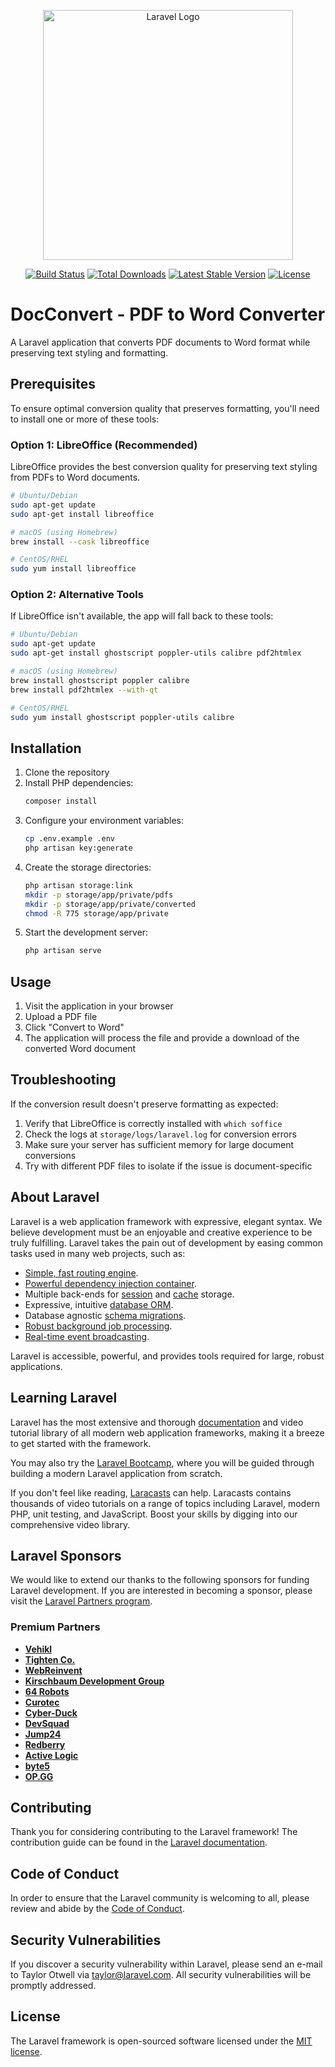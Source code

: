 <p align="center"><a href="https://laravel.com" target="_blank"><img src="https://raw.githubusercontent.com/laravel/art/master/logo-lockup/5%20SVG/2%20CMYK/1%20Full%20Color/laravel-logolockup-cmyk-red.svg" width="400" alt="Laravel Logo"></a></p>

<p align="center">
<a href="https://github.com/laravel/framework/actions"><img src="https://github.com/laravel/framework/workflows/tests/badge.svg" alt="Build Status"></a>
<a href="https://packagist.org/packages/laravel/framework"><img src="https://img.shields.io/packagist/dt/laravel/framework" alt="Total Downloads"></a>
<a href="https://packagist.org/packages/laravel/framework"><img src="https://img.shields.io/packagist/v/laravel/framework" alt="Latest Stable Version"></a>
<a href="https://packagist.org/packages/laravel/framework"><img src="https://img.shields.io/packagist/l/laravel/framework" alt="License"></a>
</p>

# DocConvert - PDF to Word Converter

A Laravel application that converts PDF documents to Word format while preserving text styling and formatting.

## Prerequisites

To ensure optimal conversion quality that preserves formatting, you'll need to install one or more of these tools:

### Option 1: LibreOffice (Recommended)

LibreOffice provides the best conversion quality for preserving text styling from PDFs to Word documents.

```bash
# Ubuntu/Debian
sudo apt-get update
sudo apt-get install libreoffice

# macOS (using Homebrew)
brew install --cask libreoffice

# CentOS/RHEL
sudo yum install libreoffice
```

### Option 2: Alternative Tools

If LibreOffice isn't available, the app will fall back to these tools:

```bash
# Ubuntu/Debian
sudo apt-get update
sudo apt-get install ghostscript poppler-utils calibre pdf2htmlex

# macOS (using Homebrew)
brew install ghostscript poppler calibre
brew install pdf2htmlex --with-qt

# CentOS/RHEL
sudo yum install ghostscript poppler-utils calibre
```

## Installation

1. Clone the repository
2. Install PHP dependencies:
   ```bash
   composer install
   ```
3. Configure your environment variables:
   ```bash
   cp .env.example .env
   php artisan key:generate
   ```
4. Create the storage directories:
   ```bash
   php artisan storage:link
   mkdir -p storage/app/private/pdfs
   mkdir -p storage/app/private/converted
   chmod -R 775 storage/app/private
   ```
5. Start the development server:
   ```bash
   php artisan serve
   ```

## Usage

1. Visit the application in your browser
2. Upload a PDF file
3. Click "Convert to Word"
4. The application will process the file and provide a download of the converted Word document

## Troubleshooting

If the conversion result doesn't preserve formatting as expected:

1. Verify that LibreOffice is correctly installed with `which soffice`
2. Check the logs at `storage/logs/laravel.log` for conversion errors
3. Make sure your server has sufficient memory for large document conversions
4. Try with different PDF files to isolate if the issue is document-specific

## About Laravel

Laravel is a web application framework with expressive, elegant syntax. We believe development must be an enjoyable and creative experience to be truly fulfilling. Laravel takes the pain out of development by easing common tasks used in many web projects, such as:

- [Simple, fast routing engine](https://laravel.com/docs/routing).
- [Powerful dependency injection container](https://laravel.com/docs/container).
- Multiple back-ends for [session](https://laravel.com/docs/session) and [cache](https://laravel.com/docs/cache) storage.
- Expressive, intuitive [database ORM](https://laravel.com/docs/eloquent).
- Database agnostic [schema migrations](https://laravel.com/docs/migrations).
- [Robust background job processing](https://laravel.com/docs/queues).
- [Real-time event broadcasting](https://laravel.com/docs/broadcasting).

Laravel is accessible, powerful, and provides tools required for large, robust applications.

## Learning Laravel

Laravel has the most extensive and thorough [documentation](https://laravel.com/docs) and video tutorial library of all modern web application frameworks, making it a breeze to get started with the framework.

You may also try the [Laravel Bootcamp](https://bootcamp.laravel.com), where you will be guided through building a modern Laravel application from scratch.

If you don't feel like reading, [Laracasts](https://laracasts.com) can help. Laracasts contains thousands of video tutorials on a range of topics including Laravel, modern PHP, unit testing, and JavaScript. Boost your skills by digging into our comprehensive video library.

## Laravel Sponsors

We would like to extend our thanks to the following sponsors for funding Laravel development. If you are interested in becoming a sponsor, please visit the [Laravel Partners program](https://partners.laravel.com).

### Premium Partners

- **[Vehikl](https://vehikl.com/)**
- **[Tighten Co.](https://tighten.co)**
- **[WebReinvent](https://webreinvent.com/)**
- **[Kirschbaum Development Group](https://kirschbaumdevelopment.com)**
- **[64 Robots](https://64robots.com)**
- **[Curotec](https://www.curotec.com/services/technologies/laravel/)**
- **[Cyber-Duck](https://cyber-duck.co.uk)**
- **[DevSquad](https://devsquad.com/hire-laravel-developers)**
- **[Jump24](https://jump24.co.uk)**
- **[Redberry](https://redberry.international/laravel/)**
- **[Active Logic](https://activelogic.com)**
- **[byte5](https://byte5.de)**
- **[OP.GG](https://op.gg)**

## Contributing

Thank you for considering contributing to the Laravel framework! The contribution guide can be found in the [Laravel documentation](https://laravel.com/docs/contributions).

## Code of Conduct

In order to ensure that the Laravel community is welcoming to all, please review and abide by the [Code of Conduct](https://laravel.com/docs/contributions#code-of-conduct).

## Security Vulnerabilities

If you discover a security vulnerability within Laravel, please send an e-mail to Taylor Otwell via [taylor@laravel.com](mailto:taylor@laravel.com). All security vulnerabilities will be promptly addressed.

## License

The Laravel framework is open-sourced software licensed under the [MIT license](https://opensource.org/licenses/MIT).

